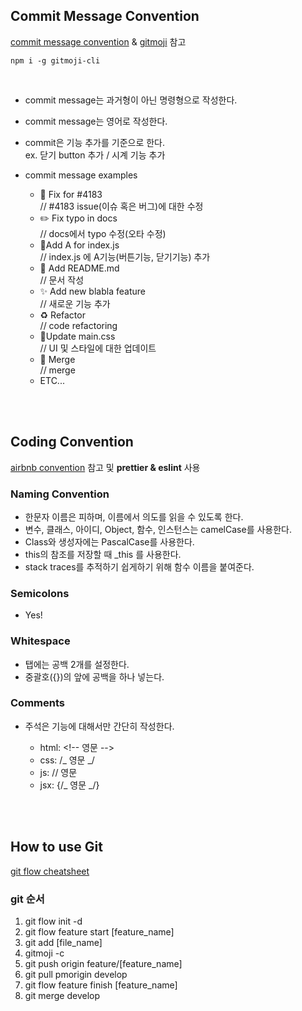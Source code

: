## Commit Message Convention

[commit message convention](https://doublesprogramming.tistory.com/256)
& [gitmoji](https://gitmoji.carloscuesta.me/) 참고

```
npm i -g gitmoji-cli
```

<br>

- commit message는 과거형이 아닌 명령형으로 작성한다.

- commit message는 영어로 작성한다.

- commit은 기능 추가를 기준으로 한다.
  <br> ex. 닫기 button 추가 / 시계 기능 추가

- commit message examples

  - 🐛 Fix for #4183
    <br> // #4183 issue(이슈 혹은 버그)에 대한 수정
  - ✏️ Fix typo in docs
    <br> // docs에서 typo 수정(오타 수정)
  - 🚩Add A for index.js
    <br> // index.js 에 A기능(버튼기능, 닫기기능) 추가
  - 📝 Add README.md
    <br> // 문서 작성
  - ✨ Add new blabla feature
    <br> // 새로운 기능 추가
  - ♻️ Refactor
    <br> // code refactoring
  - 💄Update main.css
    <br> // UI 및 스타일에 대한 업데이트
  - 🔀 Merge
    <br> // merge
  - ETC...

<br>
<br>

## Coding Convention

[airbnb convention](https://moonspam.github.io/ES5-Airbnb-JavaScript-Style-Guide-Korean/) 참고 및 **prettier & eslint** 사용
<br>

### Naming Convention

- 한문자 이름은 피하며, 이름에서 의도를 읽을 수 있도록 한다.
- 변수, 클래스, 아이디, Object, 함수, 인스턴스는 camelCase를 사용한다.
- Class와 생성자에는 PascalCase를 사용한다.
- this의 참조를 저장할 때 \_this 를 사용한다.
- stack traces를 추적하기 쉽게하기 위해 함수 이름을 붙여준다.
  <br>

### Semicolons

- Yes!
  <br>

### Whitespace

- 탭에는 공백 2개를 설정한다.
- 중괄호({})의 앞에 공백을 하나 넣는다.
  <br>

### Comments

- 주석은 기능에 대해서만 간단히 작성한다.

  - html: \<!-- 영문 -->
  - css: /_ 영문 _/
  - js: // 영문
  - jsx: {/_ 영문 _/}

<br>
<br>

## How to use Git

[git flow cheatsheet](https://danielkummer.github.io/git-flow-cheatsheet/index.ko_KR.html)

### git 순서

1. git flow init -d
2. git flow feature start [feature_name]
3. git add [file_name]
4. gitmoji -c
5. git push origin feature/[feature_name]
6. git pull pmorigin develop
7. git flow feature finish [feature_name]
8. git merge develop
